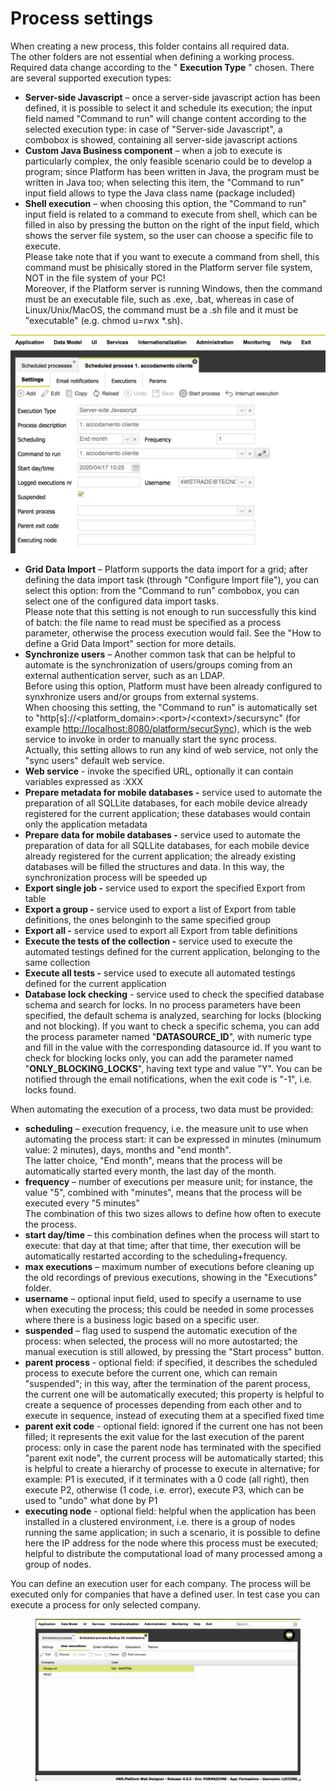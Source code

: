 # Process settings

When creating a new process, this folder contains all required data.\
The other folders are not essential when defining a working process.\
Required data change according to the " **Execution Type** " chosen. There are several supported execution types:

* **Server-side Javascript** – once a server-side javascript action has been defined, it is possible to select it and schedule its execution; the input field named "Command to run" will change content according to the selected execution type: in case of "Server-side Javascript", a combobox is showed, containing all server-side javascript actions
* **Custom Java Business component** – when a job to execute is particularly complex, the only feasible scenario could be to develop a program; since Platform has been written in Java, the program must be written in Java too; when selecting this item, the "Command to run" input field allows to type the Java class name (package included)
* **Shell execution** – when choosing this option, the "Command to run" input field is related to a command to execute from shell, which can be filled in also by pressing the button on the right of the input field, which shows the server file system, so the user can choose a specific file to execute.\
  Please take note that if you want to execute a command from shell, this command must be phisically stored in the Platform server file system, NOT in the file system of your PC!\
  Moreover, if the Platform server is running Windows, then the command must be an executable file, such as .exe, .bat, whereas in case of Linux/Unix/MacOS, the command must be a .sh file and it must be "executable" (e.g. chmod u=rwx \*.sh).

![](../../../.gitbook/assets/schermata-2020-05-04-alle-15.54.48.png)



* **Grid Data Import** – Platform supports the data import for a grid; after defining the data import task (through "Configure Import file"), you can select this option: from the "Command to run" combobox, you can select one of the configured data import tasks.\
  Please note that this setting is not enough to run successfully this kind of batch: the file name to read must be specified as a process parameter, otherwise the process execution would fail. See the "How to define a Grid Data Import" section for more details.
* **Synchronize users** – Another common task that can be helpful to automate is the synchronization of users/groups coming from an external authentication server, such as an LDAP.\
  Before using this option, Platform must have been already configured to synxhronize users and/or groups from external systems.\
  When choosing this setting, the "Command to run" is automatically set to "http\[s]://\<platform\_domain>:\<port>/\<context>/secursync" (for example [http://localhost:8080/platform/securSync](http://localhost:8080/platform/securSync)), which is the web service to invoke in order to manually start the sync process.\
  Actually, this setting allows to run any kind of web service, not only the "sync users" default web service.
* **Web service** - invoke the specified URL, optionally it can contain variables expressed as :XXX
* **Prepare metadata for mobile databases -** service used to automate the preparation of all SQLLite databases, for each mobile device already registered for the current application; these databases would contain only the application metadata
* **Prepare data for mobile databases -** service used to automate the preparation of data for all SQLLite databases, for each mobile device already registered for the current application; the already existing databases will be filled the structures and data. In this way, the synchronization process will be speeded up
* **Export single job -** service used to export the specified Export from table
* **Export a group -** service used to export a list of  Export from table definitions, the ones belonginh to the same specified group
* **Export all -** service used to export all  Export from table definitions
* **Execute the tests of the collection -** service used to execute the automated testings defined for the current application, belonging to the same collection
* **Execute all tests -** service used to execute all automated testings defined for the current application
*   **Database lock checking** - service used to check the specified database schema and search for locks. In no process parameters have been specified, the default schema is analyzed, searching for locks (blocking and not blocking). If you want to check a specific schema, you can add the process parameter named "**DATASOURCE\_ID**", with numeric type and fill in the value with the corresponding datasource id. If you want to check for blocking locks only, you can add the parameter named "**ONLY\_BLOCKING\_LOCKS**", having text type and value "Y". You can be notified through the email notifications, when the exit code is "-1", i.e. locks found.



When automating the execution of a process, two data must be provided:

* **scheduling** – execution frequency, i.e. the measure unit to use when automating the process start: it can be expressed in minutes (minumum value: 2 minutes), days, months and "end month".\
  The latter choice, "End month", means that the process will be automatically started every month, the last day of the month.
* **frequency** – number of executions per measure unit; for instance, the value "5", combined with "minutes", means that the process will be executed every "5 minutes"\
  The combination of this two sizes allows to define how often to execute the process.
* **start day/time** – this combination defines when the process will start to execute: that day at that time; after that time, ther execution will be automatically restarted according to the scheduling+frequency.
* **max executions** – maximum number of executions before cleaning up the old recordings of previous executions, showing in the "Executions" folder.
* **username** – optional input field, used to specify a username to use when executing the process; this could be needed in some processes where there is a business logic based on a specific user.
* **suspended** – flag used to suspend the automatic execution of the process: when selected, the process will no more autostarted; the manual execution is still allowed, by pressing the "Start process" button.
* **parent process** - optional field: if specified, it describes the scheduled process to execute before the current one, which can remain "suspended"; in this way, after the termination of the parent process, the current one will be automatically executed; this property is helpful to create a sequence of processes depending from each other and to execute in sequence, instead of executing them at a specified fixed time
* **parent exit code** - optional field: ignored if the current one has not been filled; it represents the exit value for the last execution of the parent process: only in case the parent node has terminated with the specified "parent exit node", the current process will be automatically started; this is helpful to create a hierarchy of processe to execute in alternative; for example: P1 is executed, if it terminates with a 0 code (all right), then execute P2, otherwise (1 code, i.e. error), execute P3, which can be used to "undo" what done by P1
* **executing node** - optional field: helpful when the application has been installed in a clustered environment, i.e. there is a group of nodes running the same application; in such a scenario, it is possible to define here the IP address for the node where this process must be executed; helpful to distribute the computational load of many processed among a group of nodes.

You can define an execution user for each company. The process will be executed only for companies that have a defined user. In test case you can execute a process for only selected company.

<figure><img src="../../../.gitbook/assets/image (4) (2).png" alt=""><figcaption></figcaption></figure>
